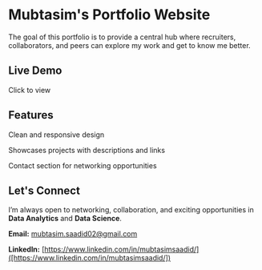 # Mubtasim's Portfolio Website
The goal of this portfolio is to provide a central hub where recruiters, collaborators, and peers can explore my work and get to know me better.

## Live Demo

Click to view

## Features

Clean and responsive design

Showcases projects with descriptions and links

Contact section for networking opportunities

## Let's Connect 

I’m always open to networking, collaboration, and exciting opportunities in **Data Analytics** and **Data Science**.

**Email:** [mubtasim.saadid02@gmail.com](mailto:mubtasim.saadid02@gmail.com)

**LinkedIn:** [https://www.linkedin.com/in/mubtasimsaadid/]([https://www.linkedin.com/in/mubtasimsaadid/])

